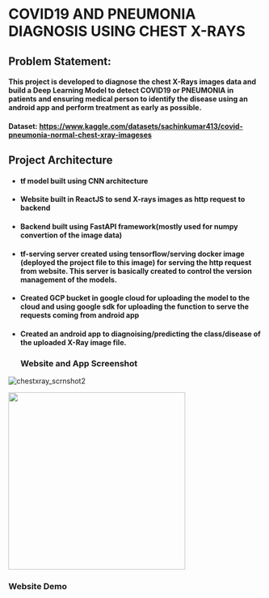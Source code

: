 # COVID19 AND PNEUMONIA DIAGNOSIS USING CHEST X-RAYS

## Problem Statement:
#### This project is developed to diagnose the chest X-Rays images data and build a Deep Learning Model to detect COVID19 or PNEUMONIA in patients and ensuring medical person to identify the disease using an android app and perform treatment as early as possible.
#### Dataset: https://www.kaggle.com/datasets/sachinkumar413/covid-pneumonia-normal-chest-xray-imageses

## Project Architecture
- #### tf model built using CNN architecture
- #### Website built in ReactJS to send X-rays images as http request to backend
- #### Backend built using FastAPI framework(mostly used for numpy convertion of the image data)
- #### tf-serving server created using tensorflow/serving docker image (deployed the project file to this image) for serving the http request from website. This server is basically created to control the version management of the models.
- #### Created GCP bucket in google cloud for uploading the model to the cloud and using google sdk for uploading the function to serve the requests coming from android app
- #### Created an android app to diagnoising/predicting the class/disease of the uploaded X-Ray image file.

  ### Website and App Screenshot
 ![chestxray_scrnshot2](https://github.com/guddushah/Covid19-Pneumonia-diagnosis-using-chest-XRays-Deep-Learning/assets/40028193/4e1765b8-35c3-43ea-8a6d-f0ab149d90f6)

  <img src="https://github.com/guddushah/Covid19-Pneumonia-diagnosis-using-chest-XRays-Deep-Learning/assets/40028193/e4ab42bc-3902-4006-9d32-c39f977bdbaf" width="350">

  ### Website Demo
  


  

